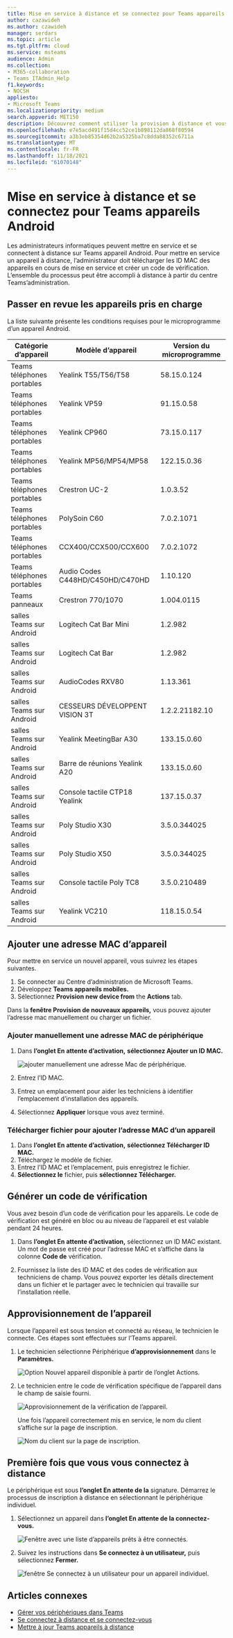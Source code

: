 ```yaml
---
title: Mise en service à distance et se connectez pour Teams appareils Android
author: cazawideh
ms.author: czawideh
manager: serdars
ms.topic: article
ms.tgt.pltfrm: cloud
ms.service: msteams
audience: Admin
ms.collection:
- M365-collaboration
- Teams_ITAdmin_Help
f1.keywords:
- NOCSH
appliesto:
- Microsoft Teams
ms.localizationpriority: medium
search.appverid: MET150
description: Découvrez comment utiliser la provision à distance et vous connectez pour Teams appareils Android
ms.openlocfilehash: e7e5acd491f15d4cc52ce1b898112da868f80594
ms.sourcegitcommit: a3b3eb85354d62b2a5325ba7c8dda88352c6711a
ms.translationtype: MT
ms.contentlocale: fr-FR
ms.lasthandoff: 11/18/2021
ms.locfileid: "61070148"
---
```

# <a name="remote-provisioning-and-sign-in-for-teams-android-devices"></a>Mise en service à distance et se connectez pour Teams appareils Android

Les administrateurs informatiques peuvent mettre en service et se connectent à distance sur Teams appareil Android. Pour mettre en service un appareil à distance, l’administrateur doit télécharger les ID MAC des appareils en cours de mise en service et créer un code de vérification. L’ensemble du processus peut être accompli à distance à partir du centre Teams’administration.

## <a name="review-the-supported-devices"></a>Passer en revue les appareils pris en charge

La liste suivante présente les conditions requises pour le microprogramme d’un appareil Android.

|Catégorie d’appareil|Modèle d’appareil|Version du microprogramme|
|-|-|-|
|Teams téléphones portables|Yealink T55/T56/T58|58.15.0.124|
|Teams téléphones portables|Yealink VP59|91.15.0.58|
|Teams téléphones portables|Yealink CP960|73.15.0.117|
|Teams téléphones portables|Yealink MP56/MP54/MP58|122.15.0.36|
|Teams téléphones portables|Crestron UC-2|1.0.3.52|
|Teams téléphones portables|  PolySoin C60|  7.0.2.1071|
|Teams téléphones portables|  CCX400/CCX500/CCX600    |7.0.2.1072|
|Teams téléphones portables|  Audio Codes C448HD/C450HD/C470HD|   1.10.120|
|Teams panneaux|  Crestron 770/1070|  1.004.0115|
|salles Teams sur Android|Logitech Cat Bar Mini|1.2.982|
|salles Teams sur Android|Logitech Cat Bar|1.2.982|
|salles Teams sur Android|AudioCodes RXV80|1.13.361|
|salles Teams sur Android|CESSEURS DÉVELOPPENT VISION 3T|1.2.2.21182.10|
|salles Teams sur Android|Yealink MeetingBar A30|133.15.0.60|
|salles Teams sur Android|Barre de réunions Yealink A20|133.15.0.60|
|salles Teams sur Android|Console tactile CTP18 Yealink|137.15.0.37|
|salles Teams sur Android|Poly Studio X30|3.5.0.344025|
|salles Teams sur Android|Poly Studio X50|3.5.0.344025|
|salles Teams sur Android|Console tactile Poly TC8 |3.5.0.210489|
|salles Teams sur Android|Yealink VC210|118.15.0.54|

## <a name="add-a-device-mac-address"></a>Ajouter une adresse MAC d’appareil

Pour mettre en service un nouvel appareil, vous suivrez les étapes suivantes.

1. Se connecter au Centre d’administration de Microsoft Teams.
2. Développez **Teams appareils mobiles.**
3. Sélectionnez **Provision new device from** the **Actions** tab.

Dans la **fenêtre Provision de nouveaux appareils,** vous pouvez ajouter l’adresse mac manuellement ou charger un fichier.

### <a name="manually-add-a-device-mac-address"></a>Ajouter manuellement une adresse MAC de périphérique

1. Dans **l’onglet En attente d’activation,** **sélectionnez Ajouter un ID MAC.**

   ![ajouter manuellement une adresse Mac de périphérique.](../media/remote-provision-6-new.png)

1. Entrez l’ID MAC.
1. Entrez un emplacement pour aider les techniciens à identifier l’emplacement d’installation des appareils.
1. Sélectionnez **Appliquer** lorsque vous avez terminé.

### <a name="upload-a-file-to-add-a-device-mac-address"></a>Télécharger fichier pour ajouter l’adresse MAC d’un appareil

1. Dans **l’onglet En attente d’activation,** **sélectionnez Télécharger ID MAC.**
2. Téléchargez le modèle de fichier.
3. Entrez l’ID MAC et l’emplacement, puis enregistrez le fichier.
4. **Sélectionnez le** fichier, puis **sélectionnez Télécharger.**

## <a name="generate-a-verification-code"></a>Générer un code de vérification

Vous avez besoin d’un code de vérification pour les appareils. Le code de vérification est généré en bloc ou au niveau de l’appareil et est valable pendant 24 heures.

1. Dans **l’onglet En attente d’activation,** sélectionnez un ID MAC existant.
   Un mot de passe est créé pour l’adresse MAC et s’affiche dans la colonne **Code de** vérification.

2. Fournissez la liste des ID MAC et des codes de vérification aux techniciens de champ. Vous pouvez exporter les détails directement dans un fichier et le partager avec le technicien qui travaille sur l’installation réelle.

## <a name="provision-the-device"></a>Approvisionnement de l’appareil

Lorsque l’appareil est sous tension et connecté au réseau, le technicien le connecte. Ces étapes sont effectuées sur l’Teams appareil.

1. Le technicien sélectionne Périphérique **d’approvisionnement** dans le **Paramètres.**  

   ![Option Nouvel appareil disponible à partir de l’onglet Actions.](../media/provision-device1.png)
  
2. Le technicien entre le code de vérification spécifique de l’appareil dans le champ de saisie fourni.

   ![Approvisionnement de la vérification de l’appareil.](../media/provision-device-verification1.png)

   Une fois l’appareil correctement mis en service, le nom du client s’affiche sur la page de inscription.

   ![Nom du client sur la page de inscription.](../media/provision-code.png)

## <a name="first-time-remote-sign-in"></a>Première fois que vous vous connectez à distance

Le périphérique est sous **l’onglet En attente de la** signature. Démarrez le processus de inscription à distance en sélectionnant le périphérique individuel.

1. Sélectionnez un appareil dans **l’onglet En attente de la connectez-vous.**

   ![Fenêtre avec une liste d’appareils prêts à être connectés.](../media/remote-device1.png)

2. Suivez les instructions dans **Se connectez à un utilisateur,** puis sélectionnez **Fermer.**

   ![fenêtre Se connectez à un utilisateur pour un appareil individuel.](../media/sign-in-user.png)

## <a name="related-articles"></a>Articles connexes

- [Gérer vos périphériques dans Teams](device-management.md)
- [Se connectez à distance et se connectez-vous](remote-sign-in-and-sign-out.md)
- [Mettre à jour Teams appareils à distance](remote-update.md)
